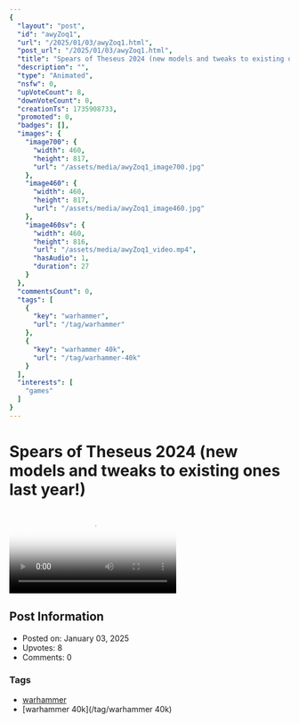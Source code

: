 ```yaml
---
{
  "layout": "post",
  "id": "awyZoq1",
  "url": "/2025/01/03/awyZoq1.html",
  "post_url": "/2025/01/03/awyZoq1.html",
  "title": "Spears of Theseus 2024 (new models and tweaks to existing ones last year!)",
  "description": "",
  "type": "Animated",
  "nsfw": 0,
  "upVoteCount": 8,
  "downVoteCount": 0,
  "creationTs": 1735908733,
  "promoted": 0,
  "badges": [],
  "images": {
    "image700": {
      "width": 460,
      "height": 817,
      "url": "/assets/media/awyZoq1_image700.jpg"
    },
    "image460": {
      "width": 460,
      "height": 817,
      "url": "/assets/media/awyZoq1_image460.jpg"
    },
    "image460sv": {
      "width": 460,
      "height": 816,
      "url": "/assets/media/awyZoq1_video.mp4",
      "hasAudio": 1,
      "duration": 27
    }
  },
  "commentsCount": 0,
  "tags": [
    {
      "key": "warhammer",
      "url": "/tag/warhammer"
    },
    {
      "key": "warhammer 40k",
      "url": "/tag/warhammer-40k"
    }
  ],
  "interests": [
    "games"
  ]
}
---
```


# Spears of Theseus 2024 (new models and tweaks to existing ones last year!)

<video controls playsinline loop poster="/assets/media/awyZoq1_image460.jpg">
  <source src="/assets/media/awyZoq1_video.mp4" type="video/mp4">
  Your browser does not support the video tag.
</video>

## Post Information

- Posted on: January 03, 2025
- Upvotes: 8
- Comments: 0

### Tags

- [warhammer](/tag/warhammer)
- [warhammer 40k](/tag/warhammer 40k)
